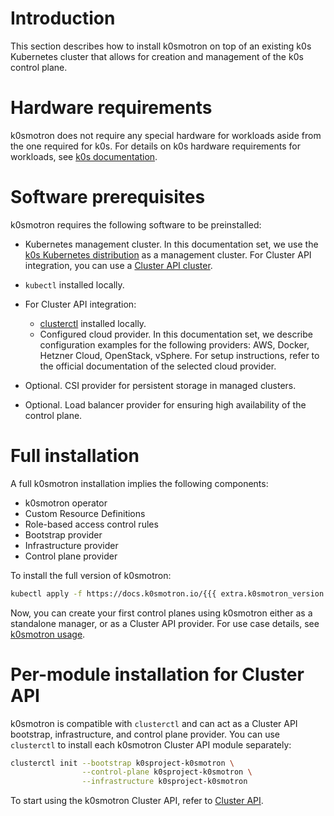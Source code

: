 # Introduction

This section describes how to install k0smotron on top of an existing k0s
Kubernetes cluster that allows for creation and management of the k0s
control plane.

# Hardware requirements

k0smotron does not require any special hardware for workloads aside from
the one required for k0s. For details on k0s hardware requirements for
workloads, see [k0s documentation](https://docs.k0sproject.io/stable/system-requirements/).

# Software prerequisites

k0smotron requires the following software to be preinstalled:

* Kubernetes management cluster.
  In this documentation set, we use the
  [k0s Kubernetes distribution](https://docs.k0sproject.io/stable/install/)
  as a management cluster.
  For Cluster API integration, you can use a
  [Cluster API cluster](https://cluster-api.sigs.k8s.io/reference/glossary.html#management-cluster).
* `kubectl` installed locally.
* For Cluster API integration:

  * [clusterctl](https://cluster-api.sigs.k8s.io/user/quick-start.html#install-clusterctl)
    installed locally.
  * Configured cloud provider. In this documentation set, we describe
    configuration examples for the following providers: AWS, Docker,
    Hetzner Cloud, OpenStack, vSphere. For setup instructions, refer to the
    official documentation of the selected cloud provider.

* Optional. CSI provider for persistent storage in managed clusters.
* Optional. Load balancer provider for ensuring high availability of the
  control plane.

# Full installation

A full k0smotron installation implies the following components:

* k0smotron operator
* Custom Resource Definitions
* Role-based access control rules
* Bootstrap provider
* Infrastructure provider
* Control plane provider

To install the full version of k0smotron:

```bash
kubectl apply -f https://docs.k0smotron.io/{{{ extra.k0smotron_version }}}/install.yaml
```

Now, you can create your first control planes using k0smotron either as a
standalone manager, or as a Cluster API provider. For use case details, see
[k0smotron usage](usage-overview.md).

# Per-module installation for Cluster API

k0smotron is compatible with `clusterctl` and can act as a Cluster API
bootstrap, infrastructure, and control plane provider. You can use
`clusterctl` to install each k0smotron Cluster API module separately:

```bash
clusterctl init --bootstrap k0sproject-k0smotron \
                --control-plane k0sproject-k0smotron \
                --infrastructure k0sproject-k0smotron
```

To start using the k0smotron Cluster API, refer to [Cluster API](cluster-api.md).
